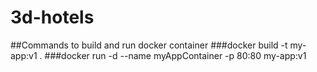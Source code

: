 # 3d-hotels

##Commands to build and run docker container
###docker build -t my-app:v1 .
###docker run -d --name myAppContainer -p 80:80 my-app:v1
